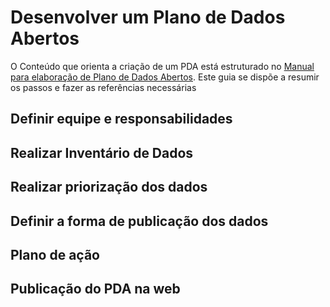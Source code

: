 Desenvolver um Plano de Dados Abertos
====

O Conteúdo que orienta a criação de um PDA está estruturado no [Manual para elaboração de Plano de Dados Abertos](http://www.planejamento.gov.br/secretarias/upload/Arquivos/governo_aberto/manual_elaboracao_plano_dados_abertos.pdf). Este guia se dispõe a resumir os passos e fazer as referências necessárias

## Definir equipe e responsabilidades

## Realizar Inventário de Dados

## Realizar priorização dos dados

## Definir a forma de publicação dos dados

## Plano de ação

## Publicação do PDA na web
